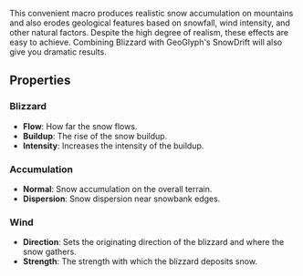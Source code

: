 This convenient macro produces realistic snow accumulation on mountains and also erodes geological features based on snowfall, wind intensity, and other natural factors. Despite the high degree of realism, these effects are easy to achieve. 
Combining Blizzard with GeoGlyph's SnowDrift will also give you dramatic results. 


## Properties

### Blizzard 

- **Flow**: How far the snow flows.
- **Buildup**: The rise of the snow buildup.
- **Intensity**: Increases the intensity of the buildup.

### Accumulation 

- **Normal**: Snow accumulation on the overall terrain.
- **Dispersion**: Snow dispersion near snowbank edges.

### Wind 

- **Direction**: Sets the originating direction of the blizzard and where the snow gathers.
- **Strength**: The strength with which the blizzard deposits snow.


